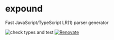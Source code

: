 # expound
Fast JavaScript/TypeScript LR(1) parser generator

![check types and test](https://github.com/KnisterPeter/expound/workflows/check%20types%20and%20test/badge.svg)
[![Renovate](https://img.shields.io/badge/renovate-enabled-brightgreen.svg)](https://renovatebot.com)
